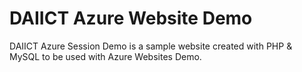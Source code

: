 # DAIICT Azure Website Demo
DAIICT Azure Session Demo is a sample website created with PHP & MySQL to be used with Azure Websites Demo.
